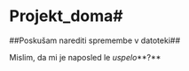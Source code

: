 # Projekt_doma#

##Poskušam narediti spremembe v datoteki##

Mislim, da mi je naposled le *uspelo***?**